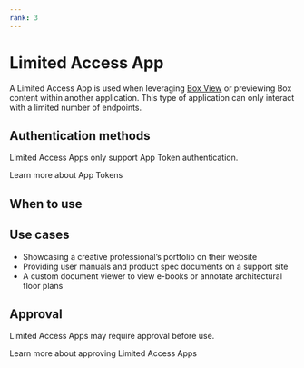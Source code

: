 ```yaml
---
rank: 3
---
```


# Limited Access App

A Limited Access App is used when leveraging [Box View][bv] or previewing Box
content within another application. This type of application can only interact
with a limited number of endpoints.

## Authentication methods

Limited Access Apps only support App Token authentication. 

<CTA to='g://authentication/app-token'>
  Learn more about App Tokens
</CTA>

## When to use

## Use cases

- Showcasing a creative professional’s portfolio on their website
- Providing user manuals and product spec documents on a support site
- A custom document viewer to view e-books or annotate architectural floor plans

## Approval

Limited Access Apps may require approval before use. 

<CTA to='g://authorization/limited-access-approval'>
  Learn more about approving Limited Access Apps
</CTA>

[bv]: g://embed/box-view/